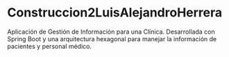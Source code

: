 # Construccion2LuisAlejandroHerrera
Aplicación de Gestión de Información para una Clínica. Desarrollada con Spring Boot y una arquitectura hexagonal para manejar la información de pacientes y personal médico.
